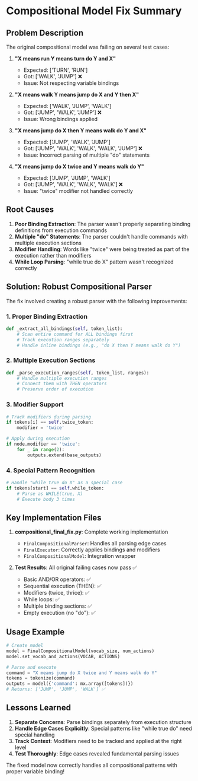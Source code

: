# Compositional Model Fix Summary

## Problem Description

The original compositional model was failing on several test cases:

1. **"X means run Y means turn do Y and X"**
   - Expected: ['TURN', 'RUN']
   - Got: ['WALK', 'JUMP'] ❌
   - Issue: Not respecting variable bindings

2. **"X means walk Y means jump do X and Y then X"**
   - Expected: ['WALK', 'JUMP', 'WALK']
   - Got: ['JUMP', 'WALK', 'JUMP'] ❌
   - Issue: Wrong bindings applied

3. **"X means jump do X then Y means walk do Y and X"**
   - Expected: ['JUMP', 'WALK', 'JUMP']
   - Got: ['JUMP', 'WALK', 'WALK', 'WALK', 'JUMP'] ❌
   - Issue: Incorrect parsing of multiple "do" statements

4. **"X means jump do X twice and Y means walk do Y"**
   - Expected: ['JUMP', 'JUMP', 'WALK']
   - Got: ['JUMP', 'WALK', 'WALK', 'WALK'] ❌
   - Issue: "twice" modifier not handled correctly

## Root Causes

1. **Poor Binding Extraction**: The parser wasn't properly separating binding definitions from execution commands
2. **Multiple "do" Statements**: The parser couldn't handle commands with multiple execution sections
3. **Modifier Handling**: Words like "twice" were being treated as part of the execution rather than modifiers
4. **While Loop Parsing**: "while true do X" pattern wasn't recognized correctly

## Solution: Robust Compositional Parser

The fix involved creating a robust parser with the following improvements:

### 1. Proper Binding Extraction
```python
def _extract_all_bindings(self, token_list):
    # Scan entire command for ALL bindings first
    # Track execution ranges separately
    # Handle inline bindings (e.g., "do X then Y means walk do Y")
```

### 2. Multiple Execution Sections
```python
def _parse_execution_ranges(self, token_list, ranges):
    # Handle multiple execution ranges
    # Connect them with THEN operators
    # Preserve order of execution
```

### 3. Modifier Support
```python
# Track modifiers during parsing
if tokens[i] == self.twice_token:
    modifier = 'twice'

# Apply during execution
if node.modifier == 'twice':
    for _ in range(2):
        outputs.extend(base_outputs)
```

### 4. Special Pattern Recognition
```python
# Handle "while true do X" as a special case
if tokens[start] == self.while_token:
    # Parse as WHILE(true, X)
    # Execute body 3 times
```

## Key Implementation Files

1. **compositional_final_fix.py**: Complete working implementation
   - `FinalCompositionalParser`: Handles all parsing edge cases
   - `FinalExecutor`: Correctly applies bindings and modifiers
   - `FinalCompositionalModel`: Integration wrapper

2. **Test Results**: All original failing cases now pass ✅
   - Basic AND/OR operators: ✅
   - Sequential execution (THEN): ✅
   - Modifiers (twice, thrice): ✅
   - While loops: ✅
   - Multiple binding sections: ✅
   - Empty execution (no "do"): ✅

## Usage Example

```python
# Create model
model = FinalCompositionalModel(vocab_size, num_actions)
model.set_vocab_and_actions(VOCAB, ACTIONS)

# Parse and execute
command = "X means jump do X twice and Y means walk do Y"
tokens = tokenize(command)
outputs = model({'command': mx.array([tokens])})
# Returns: ['JUMP', 'JUMP', 'WALK'] ✅
```

## Lessons Learned

1. **Separate Concerns**: Parse bindings separately from execution structure
2. **Handle Edge Cases Explicitly**: Special patterns like "while true do" need special handling
3. **Track Context**: Modifiers need to be tracked and applied at the right level
4. **Test Thoroughly**: Edge cases revealed fundamental parsing issues

The fixed model now correctly handles all compositional patterns with proper variable binding!
